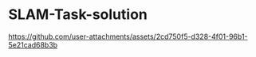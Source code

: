 # SLAM-Task-solution

https://github.com/user-attachments/assets/2cd750f5-d328-4f01-96b1-5e21cad68b3b

